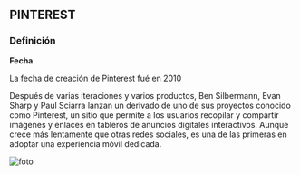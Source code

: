 
## **PINTEREST**



### **Definición**

**Fecha**

La fecha de creación de Pinterest fué en 2010

Después de varias iteraciones y varios productos, Ben Silbermann, Evan Sharp y Paul Sciarra lanzan un derivado de uno de sus proyectos conocido como Pinterest, un sitio que permite a los usuarios recopilar y compartir imágenes y enlaces en tableros de anuncios digitales interactivos. Aunque crece más lentamente que otras redes sociales, es una de las primeras en adoptar una experiencia móvil dedicada.

![foto](https://github.com/RobertoNobleMaestro/SMX2-M8UF1A1-Pinterest-2010-TemaExpuesto-RobertoNobleMaestro/blob/main/unnamed.png)  
 

